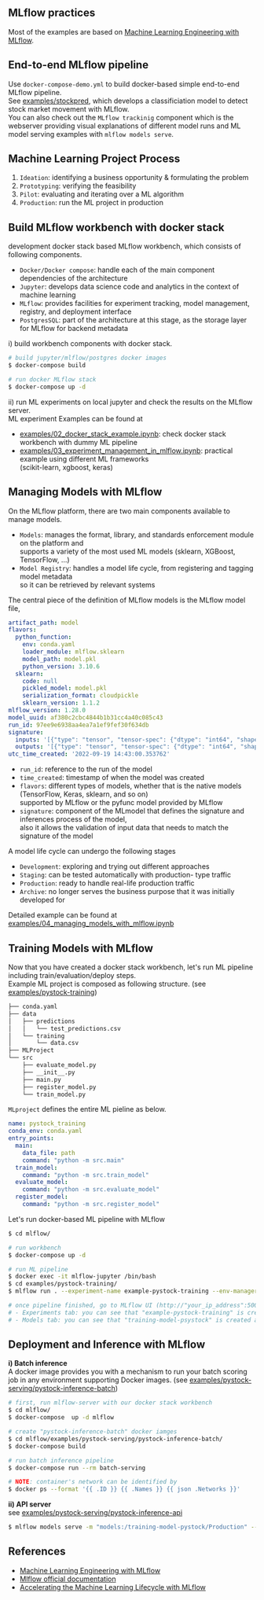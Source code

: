 ## MLflow practices
Most of the examples are based on [Machine Learning Engineering with MLflow].


## End-to-end MLflow pipeline
Use `docker-compose-demo.yml` to build docker-based simple end-to-end MLflow pipeline.  
See [examples/stockpred], which develops a classificiation model to detect stock market movement with MLflow.  
You can also check out the `MLflow trackinig` component which is the webserver providing visual explanations of different model runs and ML model serving examples with `mlflow models serve`.


## Machine Learning Project Process
1. `Ideation`: identifying a business opportunity & formulating the problem
2. `Prototyping`: verifying the feasibility
3. `Pilot`: evaluating and iterating over a ML algorithm
4. `Production`: run the ML project in production


## Build MLflow workbench with docker stack
development docker stack based MLflow workbench, which consists of following components.
* `Docker/Docker compose`: handle each of the main component dependencies of the architecture
* `Jupyter`: develops data science code and analytics in the context of machine learning
* `MLflow`: provides facilities for experiment tracking, model management, registry, and deployment interface
* `PostgresSQL`: part of the architecture at this stage, as the storage layer for MLflow for backend metadata

i) build workbench components with docker stack.
```bash
# build jupyter/mlflow/postgres docker images
$ docker-compose build

# run docker MLflow stack
$ docker-compose up -d
```

ii) run ML experiments on local jupyter and check the results on the MLflow server.  
ML experiment Examples can be found at
- [examples/02_docker_stack_example.ipynb]: check docker stack workbench with dummy ML pipeline
- [examples/03_experiment_management_in_mlflow.ipynb]: practical example using different ML frameworks  
(scikit-learn, xgboost, keras)


## Managing Models with MLflow
On the MLflow platform, there are two main components available to manage models.
- `Models`: manages the format, library, and standards enforcement module on the platform and  
supports a variety of the most used ML models (sklearn, XGBoost, TensorFlow, ...)
- `Model Registry`: handles a model life cycle, from registering and tagging model metadata  
so it can be retrieved by relevant systems

The central piece of the definition of MLflow models is the MLflow model file,
```yaml
artifact_path: model
flavors:
  python_function:
    env: conda.yaml
    loader_module: mlflow.sklearn
    model_path: model.pkl
    python_version: 3.10.6
  sklearn:
    code: null
    pickled_model: model.pkl
    serialization_format: cloudpickle
    sklearn_version: 1.1.2
mlflow_version: 1.28.0
model_uuid: af380c2cbc4844b1b31cc4a40c085c43
run_id: 97ee9e6938aa4ea7a1ef9fef30f634db
signature:
  inputs: '[{"type": "tensor", "tensor-spec": {"dtype": "int64", "shape": [-1, 14]}}]'
  outputs: '[{"type": "tensor", "tensor-spec": {"dtype": "int64", "shape": [-1]}}]'
utc_time_created: '2022-09-19 14:43:00.353762'
```
- `run_id`: reference to the run of the model
- `time_created`: timestamp of when the model was created
- `flavors`: different types of models, whether that is the native models (TensorFlow, Keras, sklearn, and so on)  
supported by MLflow or the pyfunc model provided by MLflow
- `signature`: component of the MLmodel that defines the signature and inferences process of the model,  
also it allows the validation of input data that needs to match the signature of the model

A model life cycle can undergo the following stages
- `Development`: exploring and trying out different approaches
- `Staging`: can be tested automatically with production- type traffic
- `Production`: ready to handle real-life production traffic
- `Archive`: no longer serves the business purpose that it was initially developed for

Detailed example can be found at [examples/04_managing_models_with_mlflow.ipynb]


## Training Models with MLflow
Now that you have created a docker stack workbench, let's run ML pipeline including train/evaluation/deploy steps.  
Example ML project is composed as following structure. (see [examples/pystock-training])  
```bash
├── conda.yaml
├── data
│   ├── predictions
│   │   └── test_predictions.csv
│   └── training
│       └── data.csv
├── MLProject
└── src
    ├── evaluate_model.py
    ├── __init__.py
    ├── main.py
    ├── register_model.py
    └── train_model.py
```

`MLproject` defines the entire ML pieline as below.
```yaml
name: pystock_training
conda_env: conda.yaml
entry_points:
  main:
    data_file: path
    command: "python -m src.main"
  train_model:
    command: "python -m src.train_model"
  evaluate_model:
    command: "python -m src.evaluate_model"
  register_model:
    command: "python -m src.register_model"
```
<!--- `main.py`: run -->
<!--- `train_model.py`:-->
<!--- `evaluate_model.py`:-->
<!--- `register_mode.py`:-->


Let's run docker-based ML pipeline with MLflow
```bash
$ cd mlflow/

# run workbench
$ docker-compose up -d

# run ML pipeline
$ docker exec -it mlflow-jupyter /bin/bash
$ cd examples/pystock-training/
$ mlflow run . --experiment-name example-pystock-training --env-manager local

# once pipeline finished, go to MLflow UI (http://"your_ip_address":5000)
# - Experiments tab: you can see that "example-pystock-training" is created (see each run components for more details)
# - Models tab: you can see that "training-model-psystock" is created and "Version 1" deployed
```


## Deployment and Inference with MLflow
**i) Batch inference**  
A docker image provides you with a mechanism to run your batch scoring job in any environment supporting Docker images. 
(see [examples/pystock-serving/pystock-inference-batch])
```bash
# first, run mlflow-server with our docker stack workbench 
$ cd mlflow/
$ docker-compose  up -d mlflow

# create "pystock-inference-batch" docker iamges
$ cd mlflow/examples/pystock-serving/pystock-inference-batch/
$ docker-compose build

# run batch inference pipeline
$ docker-compose run --rm batch-serving

# NOTE: container's network can be identified by
$ docker ps --format '{{ .ID }} {{ .Names }} {{ json .Networks }}'
```

**ii) API server**  
see [examples/pystock-serving/pystock-inference-api]
```bash
$ mlflow models serve -m "models:/training-model-pystock/Production" --env-manager local --host 0.0.0.0 --port 12000
```


## References
- [Machine Learning Engineering with MLflow]
- [Mlflow official documentation]
- [Accelerating the Machine Learning Lifecycle with MLflow]


[Machine Learning Engineering with MLflow]: https://github.com/PacktPublishing/Machine-Learning-Engineering-with-MLflow
[examples/stockpred]: https://github.com/youjin2/mlops/tree/main/mlflow/examples/stockpred
[examples/02_docker_stack_example.ipynb]: https://github.com/youjin2/mlops/tree/main/mlflow/examples/02_docker_stack_example.ipynb
[examples/03_experiment_management_in_mlflow.ipynb]: https://github.com/youjin2/mlops/tree/main/mlflow/examples/03_experiment_management_in_mlflow.ipynb
[examples/04_managing_models_with_mlflow.ipynb]: https://github.com/youjin2/mlops/tree/main/mlflow/examples/04_managing_models_with_mlflow.ipynb
[examples/pystock-training]: https://github.com/youjin2/mlops/tree/main/mlflow/examples/pystock-training
[examples/pystock-serving/pystock-inference-batch]: https://github.com/youjin2/mlops/tree/main/mlflow/examples/pystock-serving/pystock-inference-batch
[examples/pystock-serving/pystock-inference-api]: https://github.com/youjin2/mlops/tree/main/mlflow/examples/pystock-serving/pystock-inference-api
[Accelerating the Machine Learning Lifecycle with MLflow]: https://cs.stanford.edu/~matei/papers/2018/ieee_mlflow.pdf
[Mlflow official documentation]: https://www.mlflow.org/docs/latest/index.html
